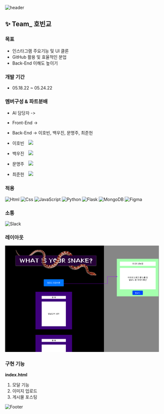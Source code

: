 ![header](https://capsule-render.vercel.app/api?type=waving&color=FFC939&height=150&section=header&text=Classification%20Project&fontSize=30)

## ✨ Team\_ 호빈교

### 목표

-   인스타그램 주요기능 및 UI 클론
-   GitHub 활용 및 효율적인 분업
-   Back-End 이해도 높이기

### 개발 기간

-   05.18.22 ~ 05.24.22

### 멤버구성 & 파트분배
-   AI 담당자 ->
-   Front-End -> 
-   Back-End -> 이호빈, 백우진, 문명주, 최준헌

-   이호빈 <a href="https://github.com/DingoFreestyle"><img 
          src="http://img.shields.io/badge/-Git%20Hub-010000?style=flat&logo=github&link=https://alpox.kr"
          style="height : auto; margin-left : 10px; margin-right : 10px;"/></a>
-   백우진 <a href="https://github.com/woojin9606"><img 
          src="http://img.shields.io/badge/-Git%20Hub-010000?style=flat&logo=github&link=https://alpox.kr"
          style="height : auto; margin-left : 10px; margin-right : 10px;"/></a>
-   문명주 <a href="https://github.com/Moonmooj"><img 
          src="http://img.shields.io/badge/-Git%20Hub-010000?style=flat&logo=github&link=https://alpox.kr"
          style="height : auto; margin-left : 10px; margin-right : 10px;"/></a>
-   최준헌 <a href="https://github.com/attabooi"><img 
          src="http://img.shields.io/badge/-Git%20Hub-010000?style=flat&logo=github&link=https://alpox.kr"
          style="height : auto; margin-left : 10px; margin-right : 10px;"/></a>

### 적용

<img alt="Html" src ="https://img.shields.io/badge/HTML5-E34F26.svg?&style=for-the-badge&logo=HTML5&logoColor=white"/> <img alt="Css" src ="https://img.shields.io/badge/CSS3-1572B6.svg?&style=for-the-badge&logo=CSS3&logoColor=white"/> <img alt="JavaScript" src ="https://img.shields.io/badge/JavaScriipt-F7DF1E.svg?&style=for-the-badge&logo=JavaScript&logoColor=black"/> <img alt="Python" src ="https://img.shields.io/badge/Python-3776AB.svg?&style=for-the-badge&logo=Python&logoColor=white"/> <img alt="Flask" src ="https://img.shields.io/badge/Flask-E34F30.svg?&style=for-the-badge&logo=Flask&logoColor=white"/> <img alt="MongoDB" src ="https://img.shields.io/badge/MongoDB-3DDC84.svg?&style=for-the-badge&logo=MongoDB&logoColor=black"/> <img alt="Figma" src ="https://img.shields.io/badge/Figma-6F6EAE.svg?&style=for-the-badge&logo=Figma&logoColor=black"/>

### 소통

<img alt="Slack" src ="https://img.shields.io/badge/Slack-8A576D.svg?&style=for-the-badge&logo=Slack&logoColor=black"/>

### 레이아웃
![snake_layout](./static/img/project_layout.png)

### 구현 기능

**index.html**

1. 모달 기능
2. 이미지 업로드 
3. 게시물 포스팅


![Footer](https://capsule-render.vercel.app/api?type=waving&color=FFC939&height=200&section=footer)
